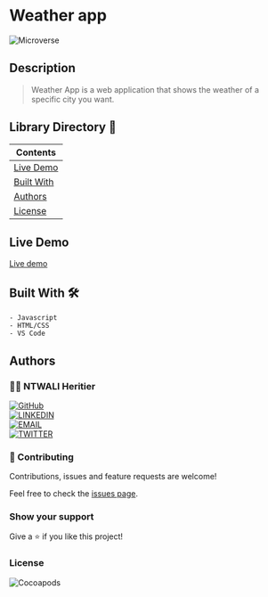 # Weather app

![Microverse](https://img.shields.io/badge/-Microverse-6F23FF?style=for-the-badge)

## Description

> Weather App is a web application that shows the weather of a specific city you want.

## Library Directory 📙

| Contents                    |
| --------------------------- |
| [Live Demo](#live-demo)     |
| [Built With](#built-with-🛠)|
| [Authors](#authors)         |
| [License](#license)         |

## Live Demo

[Live demo](https://raw.githack.com/NtwaliHeritier/weather-app/feature/dist/index.html)

## Built With 🛠

```
- Javascript
- HTML/CSS
- VS Code
```

## Authors

### 👨‍💻 NTWALI Heritier

[![GitHub](https://img.shields.io/badge/-GitHub-000?style=for-the-badge&logo=GitHub&logoColor=white)](https://github.com/NtwaliHeritier) <br>
[![LINKEDIN](https://img.shields.io/badge/-LINKEDIN-0077B5?style=for-the-badge&logo=Linkedin&logoColor=white)](https://www.linkedin.com/in/ntwaliheritier/) <br>
[![EMAIL](https://img.shields.io/badge/-EMAIL-D14836?style=for-the-badge&logo=Mail.Ru&logoColor=white)](mailto:ntwalihatsor78.nh@gmail.com) <br>
[![TWITTER](https://img.shields.io/badge/-TWITTER-1DA1F2?style=for-the-badge&logo=Twitter&logoColor=white)](https://twitter.com/NtwaliHeritier)

### 🤝 Contributing

Contributions, issues and feature requests are welcome!

Feel free to check the [issues page](https://github.com/NtwaliHeritier/weather-app).

### Show your support

Give a ⭐️ if you like this project!

### License

![Cocoapods](https://img.shields.io/cocoapods/l/AFNetworking?color=red&style=for-the-badge)
